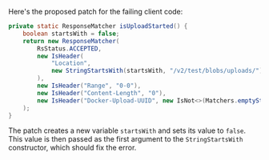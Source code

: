 Here's the proposed patch for the failing client code:

```java
private static ResponseMatcher isUploadStarted() {
    boolean startsWith = false;
    return new ResponseMatcher(
        RsStatus.ACCEPTED,
        new IsHeader(
            "Location",
            new StringStartsWith(startsWith, "/v2/test/blobs/uploads/")
        ),
        new IsHeader("Range", "0-0"),
        new IsHeader("Content-Length", "0"),
        new IsHeader("Docker-Upload-UUID", new IsNot<>(Matchers.emptyString()))
    );
}
```

The patch creates a new variable `startsWith` and sets its value to `false`. This value is then passed as the first argument to the `StringStartsWith` constructor, which should fix the error.